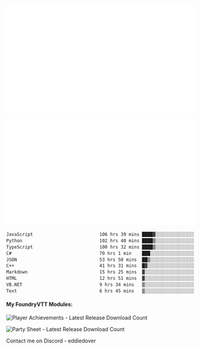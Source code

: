 
![](https://raw.githubusercontent.com/eddiedover/ghstats/master/generated/overview.svg)
![](https://raw.githubusercontent.com/eddiedover/ghstats/master/generated/languages.svg)

<!--START_SECTION:waka-->

```txt
JavaScript                         106 hrs 39 mins ████▓░░░░░░░░░░░░░░░░░░░░   18.58 %
Python                             102 hrs 40 mins ████▒░░░░░░░░░░░░░░░░░░░░   17.89 %
TypeScript                         100 hrs 32 mins ████▒░░░░░░░░░░░░░░░░░░░░   17.51 %
C#                                 70 hrs 1 min    ███░░░░░░░░░░░░░░░░░░░░░░   12.20 %
JSON                               53 hrs 50 mins  ██▒░░░░░░░░░░░░░░░░░░░░░░   09.38 %
C++                                41 hrs 31 mins  █▓░░░░░░░░░░░░░░░░░░░░░░░   07.23 %
Markdown                           15 hrs 25 mins  ▓░░░░░░░░░░░░░░░░░░░░░░░░   02.69 %
HTML                               12 hrs 51 mins  ▓░░░░░░░░░░░░░░░░░░░░░░░░   02.24 %
VB.NET                             9 hrs 34 mins   ▒░░░░░░░░░░░░░░░░░░░░░░░░   01.67 %
Text                               6 hrs 45 mins   ▒░░░░░░░░░░░░░░░░░░░░░░░░   01.18 %
```

<!--END_SECTION:waka-->

#### My FoundryVTT Modules:

  ![Player Achievements - Latest Release Download Count](https://img.shields.io/badge/dynamic/json?label=Player%20Achievements%20-%20Downloads@latest&query=assets%5B1%5D.download_count&url=https%3A%2F%2Fapi.github.com%2Frepos%2FEddieDover%2Ffvtt-player-achievements%2Freleases%2Flatest)

  ![Party Sheet - Latest Release Download Count](https://img.shields.io/badge/dynamic/json?label=Party%20Sheet%20-%20Downloads@latest&query=assets%5B1%5D.download_count&url=https%3A%2F%2Fapi.github.com%2Frepos%2FEddieDover%2Ffvtt-party-sheet%2Freleases%2Flatest)

<a rel="me" href="https://techhub.social/@EddieDover"></a>

Contact me on Discord - eddiedover
